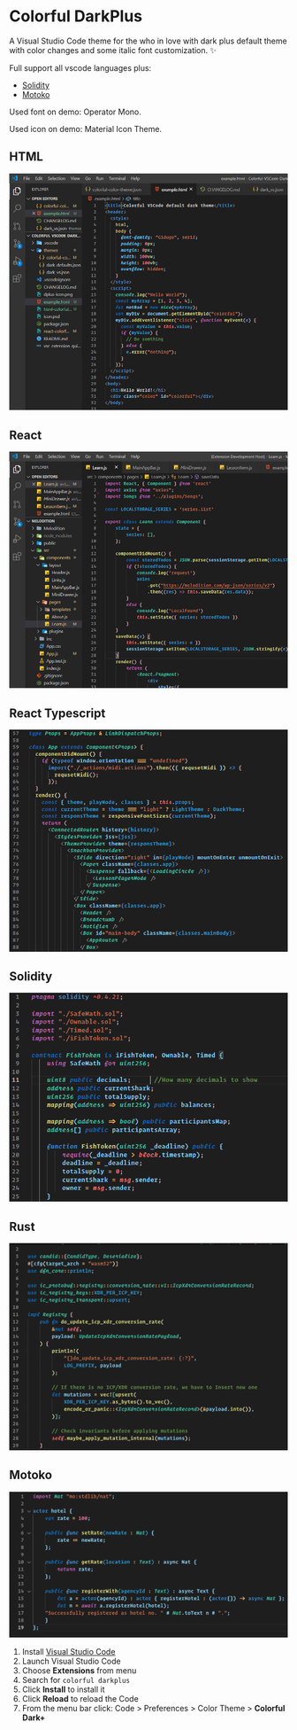# Colorful DarkPlus

A Visual Studio Code theme for the who in love with dark plus default theme with color changes and some italic font customization. ✨

Full support all vscode languages plus:

- [Solidity](https://marketplace.visualstudio.com/items?itemName=JuanBlanco.solidity)
- [Motoko](https://marketplace.visualstudio.com/items?itemName=dfinity-foundation.vscode-motoko)

Used font on demo: Operator Mono.

Used icon on demo: Material Icon Theme.

## HTML

![First Screen](html-colorful.jpg)

## React

![Second Screen](react-colorful.jpg)

## React Typescript

![Third Screen](typescript.png)

## Solidity

![Forth Screen](solidity.png)

## Rust

![Fifth Screen](rust.png)

## Motoko

![Fifth Screen](motoko.png)

1.  Install [Visual Studio Code](https://code.visualstudio.com/)
2.  Launch Visual Studio Code
3.  Choose **Extensions** from menu
4.  Search for `colorful darkplus`
5.  Click **Install** to install it
6.  Click **Reload** to reload the Code
7.  From the menu bar click: Code > Preferences > Color Theme > **Colorful Dark+**
